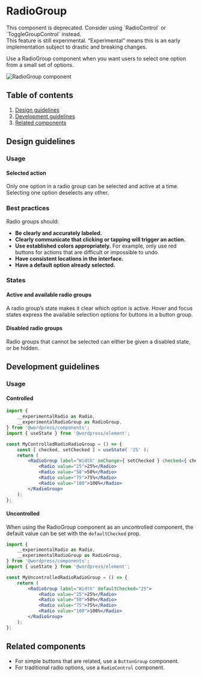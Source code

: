 # RadioGroup

<div class="callout callout-alert">
This component is deprecated. Consider using `RadioControl` or `ToggleGroupControl` instead.
</div>

<div class="callout callout-alert">
This feature is still experimental. “Experimental” means this is an early implementation subject to drastic and breaking changes.
</div>

Use a RadioGroup component when you want users to select one option from a small set of options.

![RadioGroup component](https://wordpress.org/gutenberg/files/2018/12/s_96EC471FE9C9D91A996770229947AAB54A03351BDE98F444FD3C1BF0CED365EA_1541792995815_ButtonGroup.png)

## Table of contents

1. [Design guidelines](#design-guidelines)
2. [Development guidelines](#development-guidelines)
3. [Related components](#related-components)

## Design guidelines

### Usage

#### Selected action

Only one option in a radio group can be selected and active at a time. Selecting one option deselects any other.

### Best practices

Radio groups should:

-   **Be clearly and accurately labeled.**
-   **Clearly communicate that clicking or tapping will trigger an action.**
-   **Use established colors appropriately.** For example, only use red buttons for actions that are difficult or impossible to undo.
-   **Have consistent locations in the interface.**
-   **Have a default option already selected.**

### States

#### Active and available radio groups

A radio group’s state makes it clear which option is active. Hover and focus states express the available selection options for buttons in a button group.

#### Disabled radio groups

Radio groups that cannot be selected can either be given a disabled state, or be hidden.

## Development guidelines

### Usage

#### Controlled

```jsx
import {
	__experimentalRadio as Radio,
	__experimentalRadioGroup as RadioGroup,
} from '@wordpress/components';
import { useState } from '@wordpress/element';

const MyControlledRadioRadioGroup = () => {
	const [ checked, setChecked ] = useState( '25' );
	return (
		<RadioGroup label="Width" onChange={ setChecked } checked={ checked }>
			<Radio value="25">25%</Radio>
			<Radio value="50">50%</Radio>
			<Radio value="75">75%</Radio>
			<Radio value="100">100%</Radio>
		</RadioGroup>
	);
};
```

#### Uncontrolled

When using the RadioGroup component as an uncontrolled component, the default value can be set with the `defaultChecked` prop.

```jsx
import {
	__experimentalRadio as Radio,
	__experimentalRadioGroup as RadioGroup,
} from '@wordpress/components';
import { useState } from '@wordpress/element';

const MyUncontrolledRadioRadioGroup = () => {
	return (
		<RadioGroup label="Width" defaultChecked="25">
			<Radio value="25">25%</Radio>
			<Radio value="50">50%</Radio>
			<Radio value="75">75%</Radio>
			<Radio value="100">100%</Radio>
		</RadioGroup>
	);
};
```

## Related components

-   For simple buttons that are related, use a `ButtonGroup` component.
-   For traditional radio options, use a `RadioControl` component.
